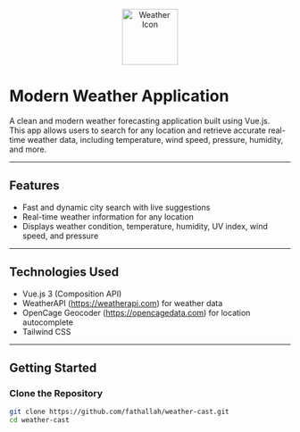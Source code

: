<p align="center">
  <img src="https://cdn-icons-png.flaticon.com/512/1779/1779940.png" alt="Weather Icon" width="100" />
</p>


# Modern Weather Application

A clean and modern weather forecasting application built using Vue.js.  
This app allows users to search for any location and retrieve accurate real-time weather data, including temperature, wind speed, pressure, humidity, and more.

---

## Features

- Fast and dynamic city search with live suggestions
- Real-time weather information for any location
- Displays weather condition, temperature, humidity, UV index, wind speed, and pressure

---

## Technologies Used

- Vue.js 3 (Composition API)
- WeatherAPI (https://weatherapi.com) for weather data
- OpenCage Geocoder (https://opencagedata.com) for location autocomplete
- Tailwind CSS

---

## Getting Started

### Clone the Repository

```bash
git clone https://github.com/fathallah/weather-cast.git
cd weather-cast
